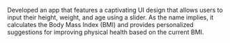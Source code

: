 Developed an app that features a captivating UI design that allows users to input their height, weight, and age using a slider. As the name implies, it calculates the Body Mass Index (BMI) and provides personalized suggestions for improving physical health based on the current BMI.
